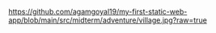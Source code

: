 https://github.com/agamgoyal19/my-first-static-web-app/blob/main/src/midterm/adventure/village.jpg?raw=true
